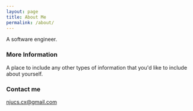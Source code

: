 ```yaml
---
layout: page
title: About Me
permalink: /about/
---
```


A software engineer.

### More Information

A place to include any other types of information that you'd like to include about yourself.

### Contact me

[njucs.cx@gmail.com](mailto:njucs.cx@gmail.com)
